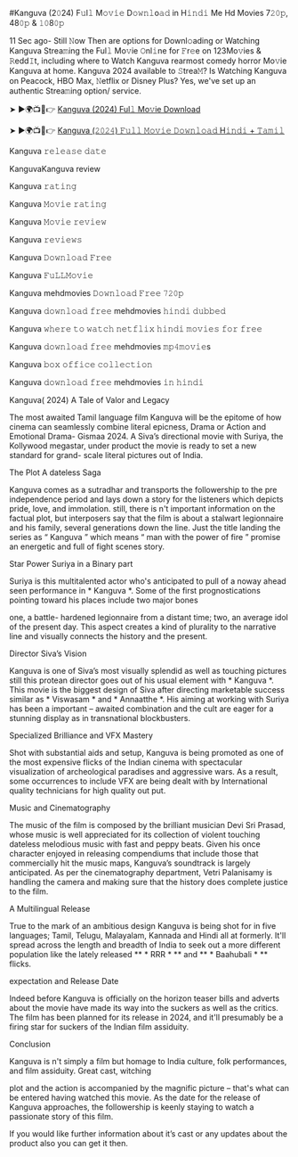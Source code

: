 #Kanguva (2𝟶24) F𝚞l𝚕 M𝚘𝚟𝚒𝚎 D𝚘𝚠𝚗𝚕o𝚊𝚍 in H𝚒𝚗𝚍𝚒 Me Hd Movies 7𝟸𝟶𝚙, 48𝟶𝚙 & 𝟷𝟶8𝟶𝚙

11 Sec ago- Still 𝙽ow Then are options for Downl𝚘ading or Watching Kanguva Strea𝚖ing the Ful𝚕 Mo𝚟ie 𝙾nl𝚒ne for 𝙵r𝚎e on 123Mo𝚟ies & 𝚁edd𝙸t, including where to Watch Kanguva rearmost comedy horror Mo𝚟ie Kanguva at home. Kanguva 2024 available to 𝚂trea𝙼? Is Watching Kanguva on Peacock, HBO Max, 𝙽etflix or Disney Plus? Yes, we've set up an authentic Strea𝚖ing option/ service.

➤ ►🌍📺📱👉 [Kanguva (2024) Ful𝚕 Mo𝚟ie Download](https://mehdmovies.blogspot.com/2024/11/kanguva-2024.html)

➤ ►🌍📺📱👉 [Kanguva (𝟸𝟶𝟸𝟺) 𝙵𝚞𝚕𝚕 𝙼𝚘𝚟𝚒𝚎 𝙳𝚘𝚠𝚗𝚕𝚘𝚊𝚍 H𝚒𝚗𝚍𝚒 + 𝚃𝚊𝚖𝚒𝚕](https://mehdmovies.blogspot.com/2024/11/kanguva-2024.html)

Kanguva 𝚛𝚎𝚕𝚎𝚊𝚜𝚎 𝚍𝚊𝚝𝚎

KanguvaKanguva review

Kanguva 𝚛𝚊𝚝𝚒𝚗𝚐

Kanguva 𝙼𝚘𝚟𝚒𝚎 𝚛𝚊𝚝𝚒𝚗𝚐

Kanguva 𝙼𝚘𝚟𝚒𝚎 𝚛𝚎𝚟𝚒𝚎𝚠

Kanguva 𝚛𝚎𝚟𝚒𝚎𝚠𝚜

Kanguva 𝙳𝚘𝚠𝚗𝚕𝚘𝚊𝚍 𝙵𝚛𝚎𝚎

Kanguva 𝙵𝚞𝙻𝙻𝙼𝚘𝚟𝚒𝚎

Kanguva mehdmovies 𝙳𝚘𝚠𝚗𝚕𝚘𝚊𝚍 𝙵𝚛𝚎𝚎 𝟽𝟸𝟶𝚙

Kanguva 𝚍𝚘𝚠𝚗𝚕𝚘𝚊𝚍 𝚏𝚛𝚎𝚎 mehdmovies 𝚑𝚒𝚗𝚍𝚒 𝚍𝚞𝚋𝚋𝚎𝚍

Kanguva 𝚠𝚑𝚎𝚛𝚎 𝚝𝚘 𝚠𝚊𝚝𝚌𝚑 𝚗𝚎𝚝𝚏𝚕𝚒𝚡 𝚑𝚒𝚗𝚍𝚒 𝚖𝚘𝚟𝚒𝚎𝚜 𝚏𝚘𝚛 𝚏𝚛𝚎𝚎

Kanguva 𝚍𝚘𝚠𝚗𝚕𝚘𝚊𝚍 𝚏𝚛𝚎𝚎 mehdmovies 𝚖𝚙𝟺𝚖𝚘𝚟𝚒𝚎s

Kanguva 𝚋𝚘𝚡 𝚘𝚏𝚏𝚒𝚌𝚎 𝚌𝚘𝚕𝚕𝚎𝚌𝚝𝚒𝚘𝚗

Kanguva 𝚍𝚘𝚠𝚗𝚕𝚘𝚊𝚍 𝚏𝚛𝚎𝚎 mehdmovies 𝚒𝚗 𝚑𝚒𝚗𝚍𝚒


Kanguva( 2024) A Tale of Valor and Legacy 

 The most awaited Tamil language film Kanguva will be the epitome of how cinema can seamlessly combine literal epicness, Drama or Action and Emotional Drama- Gismaa 2024. A Siva’s directional movie with Suriya, the Kollywood megastar, under product the movie is ready to set a new standard for grand- scale literal pictures out of India. 

 
 The Plot A dateless Saga 

 Kanguva comes as a sutradhar and transports the followership to the pre independence period and lays down a story for the listeners which depicts pride, love, and immolation. still, there is n't important information on the factual plot, but interposers say that the film is about a stalwart legionnaire and his family, several generations down the line. Just the title landing the series as “ Kanguva ” which means “ man with the power of fire ” promise an energetic and full of fight scenes story. 

 
 Star Power Suriya in a Binary part 

 Suriya is this multitalented actor who's anticipated to pull of a noway ahead seen performance in * Kanguva *. Some of the first prognostications pointing toward his places include two major bones

 one, a battle- hardened legionnaire from a distant time; two, an average idol of the present day. This aspect creates a kind of plurality to the narrative line and visually connects the history and the present. 

 
 Director Siva’s Vision 

 Kanguva is one of Siva’s most visually splendid as well as touching pictures still this protean director goes out of his usual element with * Kanguva *. This movie is the biggest design of Siva after directing marketable success similar as * Viswasam * and * Annaatthe *. His aiming at working with Suriya has been a important – awaited combination and the cult are eager for a stunning display as in transnational blockbusters. 

 
 Specialized Brilliance and VFX Mastery 

 Shot with substantial aids and setup, Kanguva is being promoted as one of the most expensive flicks of the Indian cinema with spectacular visualization of archeological paradises and aggressive wars. As a result, some occurrences to include VFX are being dealt with by International quality technicians for high quality out put. 

 
 Music and Cinematography 

 The music of the film is composed by the brilliant musician Devi Sri Prasad, whose music is well appreciated for its collection of violent touching dateless melodious music with fast and peppy beats. Given his once character enjoyed in releasing compendiums that include those that commercially hit the music maps, Kanguva’s soundtrack is largely anticipated. As per the cinematography department, Vetri Palanisamy is handling the camera and making sure that the history does complete justice to the film. 

 
 A Multilingual Release 

 True to the mark of an ambitious design Kanguva is being shot for in five languages; Tamil, Telugu, Malayalam, Kannada and Hindi all at formerly. It'll spread across the length and breadth of India to seek out a more different population like the lately released ** * RRR * ** and ** * Baahubali * ** flicks. 


 expectation and Release Date 

 Indeed before Kanguva is officially on the horizon teaser bills and adverts about the movie have made its way into the suckers as well as the critics. The film has been planned for its release in 2024, and it'll presumably be a firing star for suckers of the Indian film assiduity. 


 Conclusion 

 Kanguva  is n't simply a film but homage to India culture, folk performances, and film assiduity. Great cast, witching

 plot and the action is accompanied by the magnific picture – that's what can be entered having watched this movie. As the date for the release of Kanguva approaches, the followership is keenly staying to watch a passionate story of this film. 

 
 If you would like further information about it’s cast or any updates about the product also you can get it then. 
